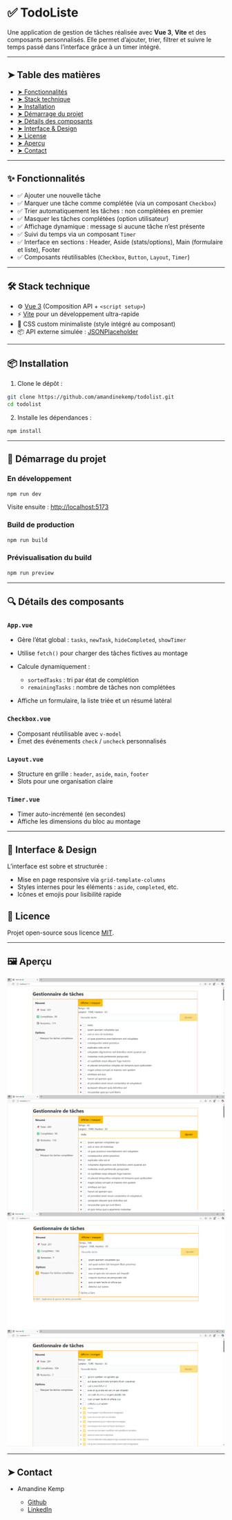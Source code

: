 # ✅ TodoListe

Une application de gestion de tâches réalisée avec **Vue 3**, **Vite** et des composants personnalisés. Elle permet d’ajouter, trier, filtrer et suivre le temps passé dans l’interface grâce à un timer intégré.

---

## ➤ Table des matières

- [➤ Fonctionnalités](https://github.com/amandinekemp/todolist#-fonctionnalit%C3%A9s)
- [➤ Stack technique](https://github.com/amandinekemp/todolist#%EF%B8%8F-stack-technique)
- [➤ Installation](https://github.com/amandinekemp/todolist#-installation)
- [➤ Démarrage du projet](https://github.com/amandinekemp/todolist#-d%C3%A9marrage-du-projet)
- [➤ Détails des composants](https://github.com/amandinekemp/todolist#-d%C3%A9tails-des-composants)
- [➤ Interface & Design](https://github.com/amandinekemp/todolist#-interface--design)
- [➤ License](https://github.com/amandinekemp/todolist#-licence)
- [➤ Aperçu](https://github.com/amandinekemp/todolist#%EF%B8%8F-aper%C3%A7u)
- [➤ Contact](https://github.com/amandinekemp/todolist#-contact)

---

## ✨ Fonctionnalités

- ✅ Ajouter une nouvelle tâche
- ✅ Marquer une tâche comme complétée (via un composant `Checkbox`)
- ✅ Trier automatiquement les tâches : non complétées en premier
- ✅ Masquer les tâches complétées (option utilisateur)
- ✅ Affichage dynamique : message si aucune tâche n’est présente
- ✅ Suivi du temps via un composant `Timer`
- ✅ Interface en sections : Header, Aside (stats/options), Main (formulaire et liste), Footer
- ✅ Composants réutilisables (`Checkbox`, `Button`, `Layout`, `Timer`)

---

## 🛠️ Stack technique

- ⚙️ [Vue 3](https://vuejs.org/) (Composition API + `<script setup>`)
- ⚡ [Vite](https://vitejs.dev/) pour un développement ultra-rapide
- 🎨 CSS custom minimaliste (style intégré au composant)
- 📦 API externe simulée : [JSONPlaceholder](https://jsonplaceholder.typicode.com/)

---

## 📦 Installation

1. Clone le dépôt :

```bash
git clone https://github.com/amandinekemp/todolist.git
cd todolist
```

2. Installe les dépendances :

```bash
npm install
```

---

## 🚀 Démarrage du projet

### En développement

```bash
npm run dev
```

Visite ensuite : [http://localhost:5173](http://localhost:5173)

### Build de production

```bash
npm run build
```

### Prévisualisation du build

```bash
npm run preview
```

---

## 🔍 Détails des composants

### `App.vue`

* Gère l’état global : `tasks`, `newTask`, `hideCompleted`, `showTimer`
* Utilise `fetch()` pour charger des tâches fictives au montage
* Calcule dynamiquement :

    * `sortedTasks` : tri par état de complétion
    * `remainingTasks` : nombre de tâches non complétées
* Affiche un formulaire, la liste triée et un résumé latéral

### `Checkbox.vue`

* Composant réutilisable avec `v-model`
* Émet des événements `check` / `uncheck` personnalisés

### `Layout.vue`

* Structure en grille : `header`, `aside`, `main`, `footer`
* Slots pour une organisation claire

### `Timer.vue`

* Timer auto-incrémenté (en secondes)
* Affiche les dimensions du bloc au montage

---

## 🎨 Interface & Design

L’interface est sobre et structurée :

* Mise en page responsive via `grid-template-columns`
* Styles internes pour les éléments : `aside`, `completed`, etc.
* Icônes et emojis pour lisibilité rapide

## 📄 Licence

Projet open-source sous licence [MIT](LICENSE).

---

## 🖼️ Aperçu

![Aperçu 1 de l'application](src/main/ressources/screen_app_Todolist.png)
![Aperçu 2 de l'application](src/main/ressources/screen_app_Todolist_Add.png)
![Aperçu 3 de l'application](src/main/ressources/screen_app_Tdolist_Hide.png)
![Aperçu 4 de l'application](src/main/ressources/screen_app_Todolist_Not_hide.png)

---

## ➤ Contact

* Amandine Kemp

    - [Github](https://github.com/amandinekemp)
    - [LinkedIn](https://www.linkedin.com/in/amandinekemp/)
